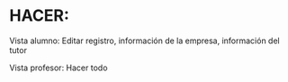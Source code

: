 # HACER:
Vista alumno:
Editar registro, información de la empresa, información del tutor

Vista profesor:
Hacer todo
